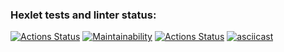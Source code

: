 ### Hexlet tests and linter status:
[![Actions Status](https://github.com/mkolotovich/frontend-project-lvl2/workflows/hexlet-check/badge.svg)](https://github.com/mkolotovich/frontend-project-lvl2/actions)
[![Maintainability](https://api.codeclimate.com/v1/badges/f7687a3f327fe7d6db80/maintainability)](https://codeclimate.com/github/mkolotovich/frontend-project-lvl2/maintainability)
[![Actions Status](https://github.com/mkolotovich/frontend-project-lvl2/workflows/ESLint-check/badge.svg)](https://github.com/mkolotovich/frontend-project-lvl2/actions)
[![asciicast](https://asciinema.org/a/l0l2DsCLbGOMTNgIku6pMG05D.svg)](https://asciinema.org/a/l0l2DsCLbGOMTNgIku6pMG05D)
